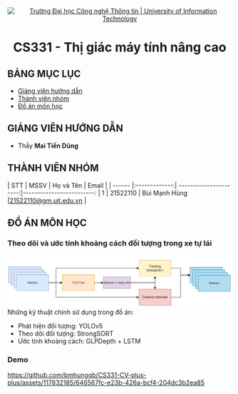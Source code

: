 <p align="center">
  <a href="https://www.uit.edu.vn/" title="Trường Đại học Công nghệ Thông tin" style="border: 5;">
    <img src="https://i.imgur.com/WmMnSRt.png" alt="Trường Đại học Công nghệ Thông tin | University of Information Technology">
  </a>
</p>

<!-- Title -->
<h1 align="center"><b>CS331 - Thị giác máy tính nâng cao</b></h1>



## BẢNG MỤC LỤC
* [ Giảng viên hướng dẫn](#giangvien)
* [ Thành viên nhóm](#thanhvien)
* [ Đồ án môn học](#doan)
## GIẢNG VIÊN HƯỚNG DẪN
<a name="giangvien"></a>
* Thầy **Mai Tiến Dũng**

## THÀNH VIÊN NHÓM
<a name="thanhvien"></a>
| STT    | MSSV          | Họ và Tên               | Email                   |
| ------ |:-------------:| ----------------------:|-------------------------:
| 1      | 21522110      | Bùi Mạnh Hùng          |21522110@gm.uit.edu.vn   |
## ĐỒ ÁN MÔN HỌC

### <a name="doan">**Theo dõi và ước tính khoảng cách đối tượng trong xe tự lái**</a>

<img src="pipeline.png" alt="Pipepline">
Những kỹ thuật chính sử dụng trong đồ án:

+ Phát hiện đối tượng: YOLOv5
+ Theo dõi đối tượng: StrongSORT
+ Ước tính khoảng cách: GLPDepth + LSTM
### Demo
https://github.com/bmhungqb/CS331-CV-plus-plus/assets/117832185/646567fc-e23b-426a-bcf4-204dc3b2ea85

